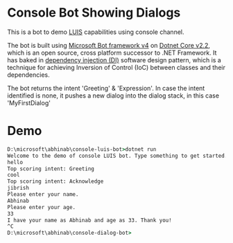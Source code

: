 # Console Bot Showing Dialogs

This is a bot to demo [LUIS](https://docs.microsoft.com/en-us/azure/cognitive-services/luis/what-is-luis) capabilities using console channel.

The bot is built using [Microsoft Bot framework v4](https://dev.botframework.com/) on [Dotnet Core v2.2](https://docs.microsoft.com/en-us/dotnet/core/about), which is an open source, cross platform successor to .NET Framework. It has baked in [dependency injection (DI)](https://docs.microsoft.com/en-us/aspnet/core/fundamentals/dependency-injection?view=aspnetcore-2.2) software design pattern, which is a technique for achieving Inversion of Control (IoC) between classes and their dependencies.

The bot returns the intent 'Greeting' & 'Expression'. In case the intent identified is none, it pushes a new dialog into the dialog stack, in this case 'MyFirstDialog'

# Demo
```cmd
D:\microsoft\abhinab\console-luis-bot>dotnet run
Welcome to the demo of console LUIS bot. Type something to get started.
hello
Top scoring intent: Greeting
cool
Top scoring intent: Acknowledge
jibrish
Please enter your name.
Abhinab
Please enter your age.
33
I have your name as Abhinab and age as 33. Thank you!
^C
D:\microsoft\abhinab\console-dialog-bot>
```